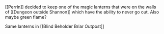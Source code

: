 [[Perrin]] decided to keep one of the magic lanterns that were on the walls of [[Dungeon outside Shannon]] which have the ability to never go out. Also maybe green flame?

Same lanterns in [[Blind Beholder Briar Outpost]]